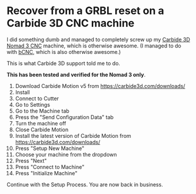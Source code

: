 # Recover from a GRBL reset on a Carbide 3D CNC machine
I did something dumb and managed to completely screw up my [Carbide 3D Nomad 3 CNC](https://shop.carbide3d.com/products/nomad-3?variant=32912906354749) machine, which is otherwise awesome. (I managed to do with [bCNC](https://github.com/vlachoudis/bCNC), which is also otherwise awesome.)

This is what Carbide 3D support told me to do.

**This has been tested and verified for the Nomad 3 only**.

1. Download Carbide Motion v5 from https://carbide3d.com/downloads/
1. Install
1. Connect to Cutter
1. Go to Settings
1. Go to the Machine tab
1. Press the "Send Configuration Data" tab
1. Turn the machine off
1. Close Carbide Motion
1. Install the latest version of Carbide Motion from https://carbide3d.com/downloads/
1. Press "Setup New Machine"
1. Choose your machine from the dropdown
1. Press "Next"
1. Press "Connect to Machine"
1. Press "Initialize Machine"

Continue with the Setup Process. You are now back in business.